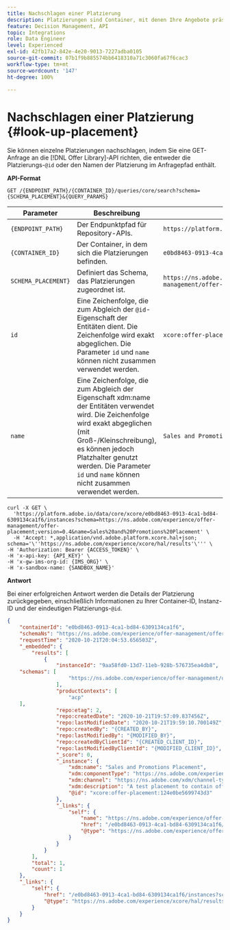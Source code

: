 ```yaml
---
title: Nachschlagen einer Platzierung
description: Platzierungen sind Container, mit denen Ihre Angebote präsentiert werden.
feature: Decision Management, API
topic: Integrations
role: Data Engineer
level: Experienced
exl-id: 42fb17a2-842e-4e20-9013-7227adba0105
source-git-commit: 07b1f9b885574bb6418310a71c3060fa67f6cac3
workflow-type: tm+mt
source-wordcount: '147'
ht-degree: 100%

---
```


# Nachschlagen einer Platzierung {#look-up-placement}

Sie können einzelne Platzierungen nachschlagen, indem Sie eine GET-Anfrage an die [!DNL Offer Library]-API richten, die entweder die Platzierungs-`@id` oder den Namen der Platzierung im Anfragepfad enthält.

**API-Format**

```http
GET /{ENDPOINT_PATH}/{CONTAINER_ID}/queries/core/search?schema={SCHEMA_PLACEMENT}&{QUERY_PARAMS}
```

| Parameter | Beschreibung | Beispiel |
| --------- | ----------- | ------- |
| `{ENDPOINT_PATH}` | Der Endpunktpfad für Repository-APIs. | `https://platform.adobe.io/data/core/xcore/` |
| `{CONTAINER_ID}` | Der Container, in dem sich die Platzierungen befinden. | `e0bd8463-0913-4ca1-bd84-6309134ca1f6` |
| `SCHEMA_PLACEMENT}` | Definiert das Schema, das Platzierungen zugeordnet ist. | `https://ns.adobe.com/experience/offer-management/offer-placement;version=0.4` |
| `id` | Eine Zeichenfolge, die zum Abgleich der `@id`-Eigenschaft der Entitäten dient. Die Zeichenfolge wird exakt abgeglichen. Die Parameter `id` und `name` können nicht zusammen verwendet werden. | `xcore:offer-placement:124541309805b7e8` |
| `name` | Eine Zeichenfolge, die zum Abgleich der Eigenschaft xdm:name der Entitäten verwendet wird. Die Zeichenfolge wird exakt abgeglichen (mit Groß-/Kleinschreibung), es können jedoch Platzhalter genutzt werden. Die Parameter `id` und `name` können nicht zusammen verwendet werden. | `Sales and Promotions Placement` |

```shell
curl -X GET \
  'https://platform.adobe.io/data/core/xcore/e0bd8463-0913-4ca1-bd84-6309134ca1f6/instances?schema=https://ns.adobe.com/experience/offer-management/offer-placement;version=0.4&name=Sales%20and%20Promotions%20Placement' \
  -H 'Accept: *,application/vnd.adobe.platform.xcore.hal+json; schema='\''https://ns.adobe.com/experience/xcore/hal/results'\''' \
-H 'Authorization: Bearer {ACCESS_TOKEN}' \
-H 'x-api-key: {API_KEY}' \
-H 'x-gw-ims-org-id: {IMS_ORG}' \
-H 'x-sandbox-name: {SANDBOX_NAME}'
```

**Antwort**

Bei einer erfolgreichen Antwort werden die Details der Platzierung zurückgegeben, einschließlich Informationen zu Ihrer Container-ID, Instanz-ID und der eindeutigen Platzierungs-`@id`.

```json
{
    "containerId": "e0bd8463-0913-4ca1-bd84-6309134ca1f6",
    "schemaNs": "https://ns.adobe.com/experience/offer-management/offer-placement;version=0.4",
    "requestTime": "2020-10-21T20:04:53.656503Z",
    "_embedded": {
        "results": [
            {
                "instanceId": "9aa58fd0-13d7-11eb-928b-576735ea4db8",
    "schemas": [
                    "https://ns.adobe.com/experience/offer-management/offer-placement;version=0.4"
                ],
                "productContexts": [
                    "acp"
    ],
                "repo:etag": 2,
                "repo:createdDate": "2020-10-21T19:57:09.837456Z",
                "repo:lastModifiedDate": "2020-10-21T19:59:10.700149Z",
                "repo:createdBy": "{CREATED_BY}",
                "repo:lastModifiedBy": "{MODIFIED_BY}",
                "repo:createdByClientId": "{CREATED_CLIENT_ID}",
                "repo:lastModifiedByClientId": "{MODIFIED_CLIENT_ID}",
                "_score": 0,
                "_instance": {
                    "xdm:name": "Sales and Promotions Placement",
                    "xdm:componentType": "https://ns.adobe.com/experience/offer-management/content-component-html",
                    "xdm:channel": "https://ns.adobe.com/xdm/channel-types/web",
                    "xdm:description": "A test placement to contain offers of sales and discounts",
                    "@id": "xcore:offer-placement:124e0be5699743d3"
                },
                "_links": {
                    "self": {
                        "name": "https://ns.adobe.com/experience/offer-management/offer-placement;version=0.4#9aa58fd0-13d7-11eb-928b-576735ea4db8",
                        "href": "/e0bd8463-0913-4ca1-bd84-6309134ca1f6/instances/9aa58fd0-13d7-11eb-928b-576735ea4db8",
                        "@type": "https://ns.adobe.com/experience/offer-management/offer-placement;version=0.4"
                    }
                }
            }
        ],
        "total": 1,
        "count": 1
    },
    "_links": {
        "self": {
            "href": "/e0bd8463-0913-4ca1-bd84-6309134ca1f6/instances?schema=https://ns.adobe.com/experience/offer-management/offer-placement;version=0.4&name=Sales%20and%20Promotions%20Placement",
            "@type": "https://ns.adobe.com/experience/xcore/hal/results"
        }
    }
}
```

